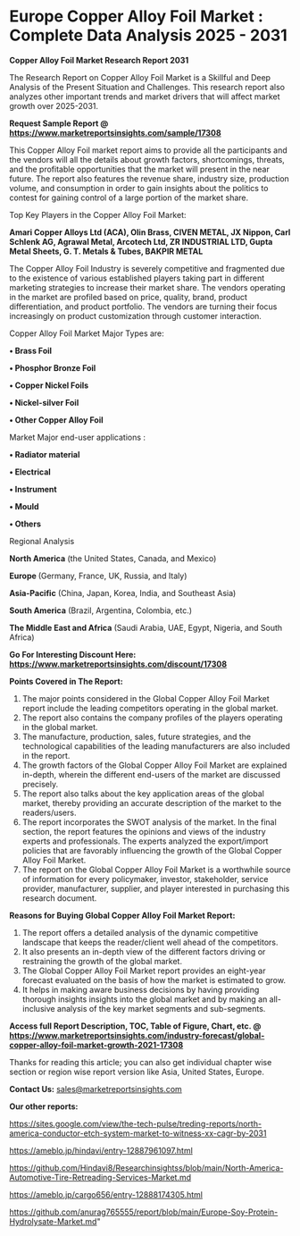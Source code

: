 # Europe Copper Alloy Foil Market : Complete Data Analysis 2025 - 2031

<strong>Copper Alloy Foil Market Research Report 2031</strong>

The Research Report on Copper Alloy Foil Market is a Skillful and Deep Analysis of the Present Situation and Challenges. This research report also analyzes other important trends and market drivers that will affect market growth over 2025-2031.

<strong>Request Sample Report @ <a href=https://www.marketreportsinsights.com/sample/17308>https://www.marketreportsinsights.com/sample/17308</a></strong>

This Copper Alloy Foil market report aims to provide all the participants and the vendors will all the details about growth factors, shortcomings, threats, and the profitable opportunities that the market will present in the near future. The report also features the revenue share, industry size, production volume, and consumption in order to gain insights about the politics to contest for gaining control of a large portion of the market share.

Top Key Players in the Copper Alloy Foil Market:

<strong>Amari Copper Alloys Ltd (ACA), Olin Brass, CIVEN METAL, JX Nippon, Carl Schlenk AG, Agrawal Metal, Arcotech Ltd, ZR INDUSTRIAL LTD, Gupta Metal Sheets, G. T. Metals & Tubes, BAKPIR METAL</strong>

The Copper Alloy Foil Industry is severely competitive and fragmented due to the existence of various established players taking part in different marketing strategies to increase their market share. The vendors operating in the market are profiled based on price, quality, brand, product differentiation, and product portfolio. The vendors are turning their focus increasingly on product customization through customer interaction.

Copper Alloy Foil Market Major Types are:

<strong>• Brass Foil

• Phosphor Bronze Foil

• Copper Nickel Foils

• Nickel-silver Foil

• Other Copper Alloy Foil</strong>

Market Major end-user applications :

<strong>• Radiator material

• Electrical

• Instrument

• Mould

• Others</strong>

Regional Analysis

</u><strong><b>North America</b></strong> (the United States, Canada, and Mexico)

<strong><b>Europe </b></strong>(Germany, France, UK, Russia, and Italy)

<strong><b>Asia-Pacific</b></strong> (China, Japan, Korea, India, and Southeast Asia)

<strong><b>South America</b></strong> (Brazil, Argentina, Colombia, etc.)

<strong><b>The Middle East and Africa</b></strong> (Saudi Arabia, UAE, Egypt, Nigeria, and South Africa)

<strong>Go For Interesting Discount Here: <a href=https://www.marketreportsinsights.com/discount/17308>https://www.marketreportsinsights.com/discount/17308</a></strong>

<strong>Points Covered in The Report:</strong>
<ol>
  <li>The major points considered in the Global Copper Alloy Foil Market report include the leading competitors operating in the global market.</li>
  <li>The report also contains the company profiles of the players operating in the global market.</li>
  <li>The manufacture, production, sales, future strategies, and the technological capabilities of the leading manufacturers are also included in the report.</li>
  <li>The growth factors of the Global Copper Alloy Foil Market are explained in-depth, wherein the different end-users of the market are discussed precisely.</li>
  <li>The report also talks about the key application areas of the global market, thereby providing an accurate description of the market to the readers/users.</li>
  <li>The report incorporates the SWOT analysis of the market. In the final section, the report features the opinions and views of the industry experts and professionals. The experts analyzed the export/import policies that are favorably influencing the growth of the Global Copper Alloy Foil Market.</li>
  <li>The report on the Global Copper Alloy Foil Market is a worthwhile source of information for every policymaker, investor, stakeholder, service provider, manufacturer, supplier, and player interested in purchasing this research document.</li>
</ol>
<strong>Reasons for Buying Global Copper Alloy Foil Market Report:</strong>

<ol>
  <li>The report offers a detailed analysis of the dynamic competitive landscape that keeps the reader/client well ahead of the competitors.</li>
  <li>It also presents an in-depth view of the different factors driving or restraining the growth of the global market.</li>
  <li>The Global Copper Alloy Foil Market report provides an eight-year forecast evaluated on the basis of how the market is estimated to grow.</li>
  <li>It helps in making aware business decisions by having providing thorough insights insights into the global market and by making an all-inclusive analysis of the key market segments and sub-segments.</li>
</ol>
<strong>Access full Report Description, TOC, Table of Figure, Chart, etc. @ <a href=https://www.marketreportsinsights.com/industry-forecast/global-copper-alloy-foil-market-growth-2021-17308>https://www.marketreportsinsights.com/industry-forecast/global-copper-alloy-foil-market-growth-2021-17308</a></strong>


Thanks for reading this article; you can also get individual chapter wise section or region wise report version like Asia, United States, Europe.

<strong>Contact Us:</strong>
sales@marketreportsinsights.com

<strong>Our other reports:</strong>

<a href=https://sites.google.com/view/the-tech-pulse/treding-reports/north-america-conductor-etch-system-market-to-witness-xx-cagr-by-2031>https://sites.google.com/view/the-tech-pulse/treding-reports/north-america-conductor-etch-system-market-to-witness-xx-cagr-by-2031</a>

<a href=https://ameblo.jp/hindavi/entry-12887961097.html>https://ameblo.jp/hindavi/entry-12887961097.html</a>

<a href=https://github.com/Hindavi8/Researchinsightss/blob/main/North-America-Automotive-Tire-Retreading-Services-Market.md>https://github.com/Hindavi8/Researchinsightss/blob/main/North-America-Automotive-Tire-Retreading-Services-Market.md</a>

<a href=https://ameblo.jp/cargo656/entry-12888174305.html>https://ameblo.jp/cargo656/entry-12888174305.html</a>

<a href=https://github.com/anurag765555/report/blob/main/Europe-Soy-Protein-Hydrolysate-Market.md>https://github.com/anurag765555/report/blob/main/Europe-Soy-Protein-Hydrolysate-Market.md</a>"
